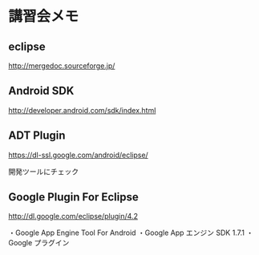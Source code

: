 講習会メモ
==========

eclipse
-------
http://mergedoc.sourceforge.jp/

Android SDK
-----------
http://developer.android.com/sdk/index.html

ADT Plugin
----------
https://dl-ssl.google.com/android/eclipse/

開発ツールにチェック

Google Plugin For Eclipse
-------------------------
http://dl.google.com/eclipse/plugin/4.2

・Google App Engine Tool For Android
・Google App エンジン SDK 1.7.1
・Google プラグイン

